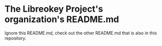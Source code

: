 # The Libreokey Project's organization's README.md
Ignore this README.md, check out the other README.md that is also in this repository.
